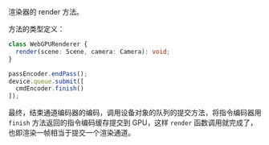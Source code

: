 渲染器的 render 方法。

方法的类型定义：

``` typescript
class WebGPURenderer {
  render(scene: Scene, camera: Camera): void;
}
```





``` js
passEncoder.endPass();
device.queue.submit([
  cmdEncoder.finish()
]);
```

最终，结束通道编码器的编码，调用设备对象的队列的提交方法，将指令编码器用 `finish` 方法返回的指令编码缓存提交到 GPU，这样 `render` 函数调用就完成了，也即渲染一帧相当于提交一个渲染通道。